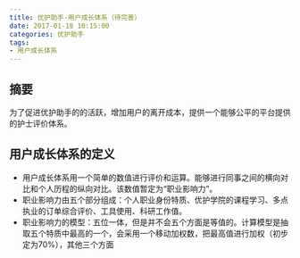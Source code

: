 ```yaml
---
title: 优护助手-用户成长体系（待完善）
date: 2017-01-18 10:15:00
categories: 优护助手
tags:
- 用户成长体系
---
```


## 摘要
为了促进优护助手的的活跃，增加用户的离开成本，提供一个能够公平的平台提供的护士评价体系。
<!--more-->

## 用户成长体系的定义
- 用户成长体系用一个简单的数值进行评价和运算。能够进行同事之间的横向对比和个人历程的纵向对比。该数值暂定为“职业影响力”。
- 职业影响力由五个部分组成：个人职业身份特质、优护学院的课程学习、多点执业的订单综合评价、工具使用、科研工作值。
- 职业影响力的模型：五位一体，但是并不会五个方面是等值的。计算模型是抽取五个特质中最高的一个，会采用一个移动加权数，把最高值进行加权（初步定为70%），其他三个方面





